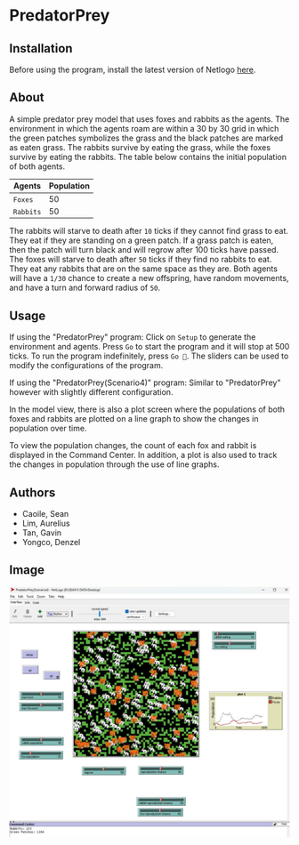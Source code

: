 # PredatorPrey

## Installation
Before using the program, install the latest version of Netlogo [here](https://ccl.northwestern.edu/netlogo/).

## About
A simple predator prey model that uses foxes and rabbits as the agents. The environment in which the agents roam are within a 30 by 30 grid in which the green patches symbolizes the grass and the black patches are marked as eaten grass. The rabbits survive by eating the grass, while the foxes survive by eating the rabbits. The table below contains the initial population of both agents.

| Agents	  | Population  |
| ----------- | ----------- |
| `Foxes` 	  | 50			|
| `Rabbits`   | 50			|

The rabbits will starve to death after `10` ticks if they cannot find grass to eat. They eat if they are standing on a green patch. If a grass patch is eaten, then the patch will turn black and will regrow after 100 ticks have passed. The foxes will starve to death after `50` ticks if they find no rabbits to eat. They eat any rabbits that are on the same space as they are. Both agents will have a `1/30` chance to create a new offspring, have random movements, and have a turn and forward radius of `50`.

## Usage
If using the "PredatorPrey" program: Click on `Setup` to generate the environment and agents. Press `Go` to start the program and it will stop at 500 ticks. To run the program indefinitely, press `Go 🔁`. The sliders can be used to modify the configurations of the program.

If using the "PredatorPrey(Scenario4)" program: Similar to "PredatorPrey" however with slightly different configuration.

In the model view, there is also a plot screen where the populations of both foxes and rabbits are plotted on a line graph to show the changes in population over time.

To view the population changes, the count of each fox and rabbit is displayed in the Command Center. In addition, a plot is also used to track the changes in population through the use of line graphs.

## Authors
- Caoile, Sean
- Lim, Aurelius
- Tan, Gavin
- Yongco, Denzel

## Image
<img src="model-screenshot.jpg">
